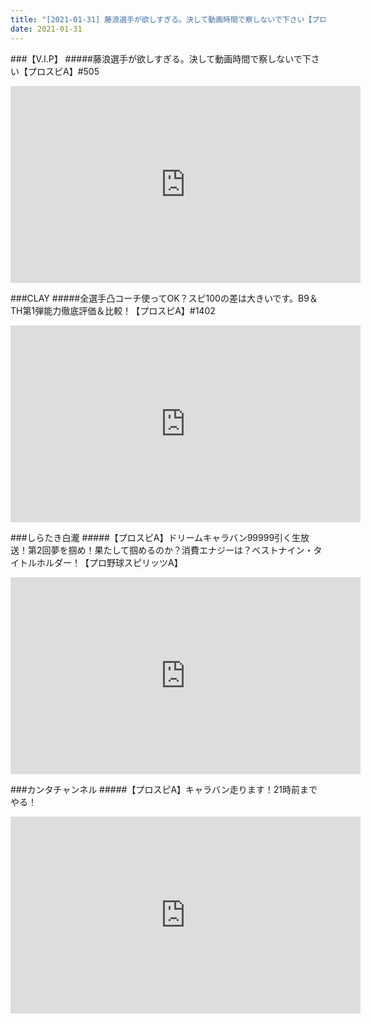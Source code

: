 ```yaml
---
title: "[2021-01-31] 藤浪選手が欲しすぎる。決して動画時間で察しないで下さい【プロスピA】#505 他"
date: 2021-01-31
---
```

###【V.I.P】
#####藤浪選手が欲しすぎる。決して動画時間で察しないで下さい【プロスピA】#505
<iframe width="560" height="315" src="https://www.youtube.com/embed/0OpQ7iN7j0Y" frameborder="0" allow="accelerometer; autoplay; clipboard-write; encrypted-media; gyroscope; picture-in-picture" allowfullscreen></iframe>

###CLAY
#####全選手凸コーチ使ってOK？スピ100の差は大きいです。B9＆TH第1弾能力徹底評価＆比較！【プロスピA】#1402
<iframe width="560" height="315" src="https://www.youtube.com/embed/-GIMkMSsHgI" frameborder="0" allow="accelerometer; autoplay; clipboard-write; encrypted-media; gyroscope; picture-in-picture" allowfullscreen></iframe>

###しらたき白瀧
#####【プロスピA】ドリームキャラバン99999引く生放送！第2回夢を掴め！果たして掴めるのか？消費エナジーは？ベストナイン・タイトルホルダー！【プロ野球スピリッツA】
<iframe width="560" height="315" src="https://www.youtube.com/embed/HVVUF6hRhMk" frameborder="0" allow="accelerometer; autoplay; clipboard-write; encrypted-media; gyroscope; picture-in-picture" allowfullscreen></iframe>

###カンタチャンネル
#####【プロスピA】キャラバン走ります！21時前までやる！
<iframe width="560" height="315" src="https://www.youtube.com/embed/HlAnVUXRN5w" frameborder="0" allow="accelerometer; autoplay; clipboard-write; encrypted-media; gyroscope; picture-in-picture" allowfullscreen></iframe>

